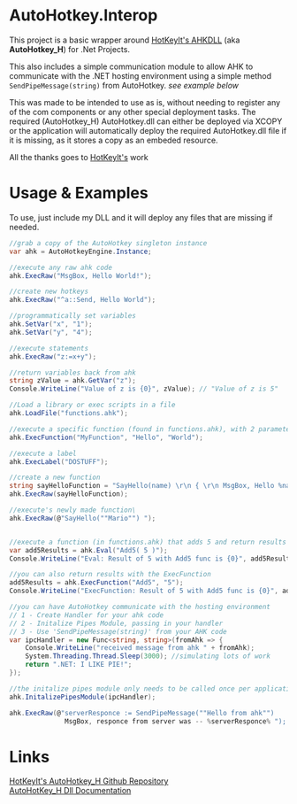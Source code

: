 AutoHotkey.Interop
==================

This project is a basic wrapper around [HotKeyIt's AHKDLL](https://github.com/HotKeyIt/ahkdll) (aka **AutoHotkey_H**) for .Net Projects.

This also includes a simple communication module to allow AHK to communicate with the .NET hosting environment using a simple method `SendPipeMessage(string)` from AutoHotkey. *see example below*

This was made to be intended to use as is, without needing to register any of the com components or any other special deployment tasks. The required (AutoHotkey_H) AutoHotkey.dll can either be deployed via XCOPY or the application will automatically deploy the required AutoHotkey.dll file if it is missing, as it stores a copy as an embeded resource.

All the thanks goes to [HotKeyIt's](https://github.com/HotKeyIt) work 

Usage & Examples
====================
To use, just include my DLL and it will deploy any files that are missing if needed.

```cs
//grab a copy of the AutoHotkey singleton instance
var ahk = AutoHotkeyEngine.Instance;

//execute any raw ahk code
ahk.ExecRaw("MsgBox, Hello World!");

//create new hotkeys
ahk.ExecRaw("^a::Send, Hello World");

//programmatically set variables
ahk.SetVar("x", "1");
ahk.SetVar("y", "4");

//execute statements
ahk.ExecRaw("z:=x+y");

//return variables back from ahk
string zValue = ahk.GetVar("z");
Console.WriteLine("Value of z is {0}", zValue); // "Value of z is 5"

//Load a library or exec scripts in a file
ahk.LoadFile("functions.ahk");

//execute a specific function (found in functions.ahk), with 2 parameters
ahk.ExecFunction("MyFunction", "Hello", "World");

//execute a label 
ahk.ExecLabel("DOSTUFF");

//create a new function
string sayHelloFunction = "SayHello(name) \r\n { \r\n MsgBox, Hello %name% \r\n return \r\n }";
ahk.ExecRaw(sayHelloFunction);

//execute's newly made function\
ahk.ExecRaw(@"SayHello(""Mario"") ");


//execute a function (in functions.ahk) that adds 5 and return results
var add5Results = ahk.Eval("Add5( 5 )");
Console.WriteLine("Eval: Result of 5 with Add5 func is {0}", add5Results);

//you can also return results with the ExecFunction 
add5Results = ahk.ExecFunction("Add5", "5");
Console.WriteLine("ExecFunction: Result of 5 with Add5 func is {0}", add5Results);

//you can have AutoHotkey communicate with the hosting environment 
// 1 - Create Handler for your ahk code 
// 2 - Initalize Pipes Module, passing in your handler
// 3 - Use 'SendPipeMessage(string)' from your AHK code
var ipcHandler = new Func<string, string>(fromAhk => {
    Console.WriteLine("received message from ahk " + fromAhk);
    System.Threading.Thread.Sleep(3000); //simulating lots of work
    return ".NET: I LIKE PIE!";
});

//the initalize pipes module only needs to be called once per application
ahk.InitalizePipesModule(ipcHandler); 

ahk.ExecRaw(@"serverResponce := SendPipeMessage(""Hello from ahk"")
              MsgBox, responce from server was -- %serverResponce% ");

```

Links
=============

[HotKeyIt's AutoHotkey\_H Github Repository](https://github.com/HotKeyIt/ahkdll)  
[AutoHotKey\_H Dll Documentation](http://hotkeyit.github.io/v2/)  




